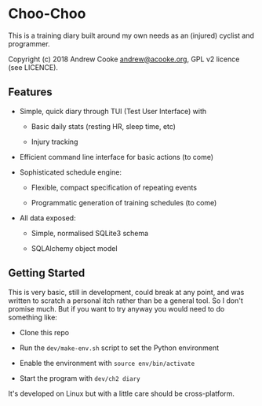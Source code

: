 
# Choo-Choo

This is a training diary built around my own needs as an (injured)
cyclist and programmer.

Copyright (c) 2018 Andrew Cooke andrew@acooke.org, GPL v2 licence (see
LICENCE).

## Features

* Simple, quick diary through TUI (Test User Interface) with
  
  * Basic daily stats (resting HR, sleep time, etc)

  * Injury tracking

* Efficient command line interface for basic actions (to come)

* Sophisticated schedule engine:

  * Flexible, compact specification of repeating events
  
  * Programmatic generation of training schedules (to come)
  
* All data exposed:

  * Simple, normalised SQLite3 schema
  
  * SQLAlchemy object model

## Getting Started

This is very basic, still in development, could break at any point,
and was written to scratch a personal itch rather than be a general
tool.  So I don't promise much.  But if you want to try anyway you
would need to do something like:

* Clone this repo

* Run the `dev/make-env.sh` script to set the Python environment

* Enable the environment with `source env/bin/activate`

* Start the program with `dev/ch2 diary`

It's developed on Linux but with a little care should be
cross-platform.
